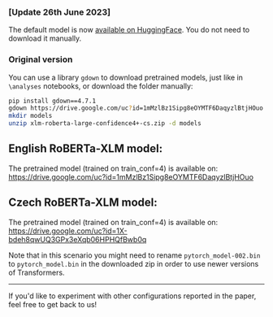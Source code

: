 ### [Update 26th June 2023]

The default model is now [available on HuggingFace](https://huggingface.co/MU-NLPC/XLM-R-large-reflective-conf4). You do not need to download it manually.

### Original version

You can use a library `gdown` to download pretrained models, just like in `\analyses` notebooks, 
or download the folder manually: 

```bash
pip install gdown==4.7.1
gdown https://drive.google.com/uc?id=1mMzlBz1Sipg8eOYMTF6DaqyzlBtjHOuo -O xlm-roberta-large-confidence4+-cs.zip
mkdir models
unzip xlm-roberta-large-confidence4+-cs.zip -d models
```

## English RoBERTa-XLM model:

The pretrained model (trained on train_conf=4) is available on: https://drive.google.com/uc?id=1mMzlBz1Sipg8eOYMTF6DaqyzlBtjHOuo

## Czech RoBERTa-XLM model:

The pretrained model (trained on train_conf=4) is available on: https://drive.google.com/uc?id=1X-bdeh8qwUQ3GPx3eXqb06HPHQfBwb0q

Note that in this scenario you might need to rename `pytorch_model-002.bin` to `pytorch_model.bin` in the downloaded zip in order to use newer versions of Transformers.

----

If you'd like to experiment with other configurations reported in the paper, feel free to get back to us!
